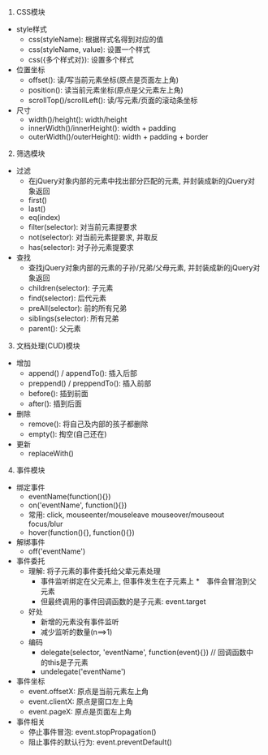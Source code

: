 1. CSS模块
  * style样式
    * css(styleName): 根据样式名得到对应的值
    * css(styleName, value): 设置一个样式
    * css({多个样式对}): 设置多个样式
  * 位置坐标
    * offset(): 读/写当前元素坐标(原点是页面左上角)
    * position(): 读当前元素坐标(原点是父元素左上角)
    * scrollTop()/scrollLeft(): 读/写元素/页面的滚动条坐标
  * 尺寸
    * width()/height(): width/height
    * innerWidth()/innerHeight(): width + padding
    * outerWidth()/outerHeight(): width + padding + border
2. 筛选模块
  * 过滤
    * 在jQuery对象内部的元素中找出部分匹配的元素, 并封装成新的jQuery对象返回
    * first()
    * last()
    * eq(index)
    * filter(selector): 对当前元素提要求
    * not(selector): 对当前元素提要求, 并取反
    * has(selector): 对子孙元素提要求
  * 查找
    * 查找jQuery对象内部的元素的子孙/兄弟/父母元素, 并封装成新的jQuery对象返回
    * children(selector): 子元素
    * find(selector): 后代元素
    * preAll(selector): 前的所有兄弟
    * siblings(selector): 所有兄弟
    * parent(): 父元素
3. 文档处理(CUD)模块
  * 增加
    * append() / appendTo(): 插入后部
    * preppend() / preppendTo(): 插入前部
    * before(): 插到前面
    * after(): 插到后面
  * 删除
    * remove(): 将自己及内部的孩子都删除
    * empty(): 掏空(自己还在)
  * 更新
    * replaceWith()
  
4. 事件模块
  * 绑定事件
    * eventName(function(){})
    * on('eventName', function(){})
    * 常用: click, mouseenter/mouseleave mouseover/mouseout focus/blur
    * hover(function(){}, function(){})
  * 解绑事件
    * off('eventName')
  * 事件委托
    * 理解: 将子元素的事件委托给父辈元素处理
      * 事件监听绑定在父元素上, 但事件发生在子元素上
      *　事件会冒泡到父元素
      * 但最终调用的事件回调函数的是子元素: event.target
    * 好处
      * 新增的元素没有事件监听
      * 减少监听的数量(n==>1)
    * 编码
      * delegate(selector, 'eventName', function(event){}) // 回调函数中的this是子元素
      * undelegate('eventName')
  * 事件坐标
     * event.offsetX: 原点是当前元素左上角
     * event.clientX: 原点是窗口左上角
     * event.pageX: 原点是页面左上角
  * 事件相关
    * 停止事件冒泡: event.stopPropagation()
    * 阻止事件的默认行为: event.preventDefault()